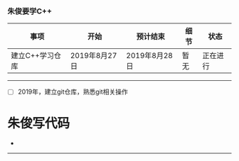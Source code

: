 ### 朱俊要学C++

| 事项            | 开始          | 预计结束      | 细节 | 状态     |
| --------------- | ------------- | ------------- | ---- | -------- |
| 建立C++学习仓库 | 2019年8月27日 | 2019年8月28日 | 暂无 | 正在进行 |



---





- [ ] 2019年，建立git仓库，熟悉git相关操作

#  朱俊写代码

- 

---







